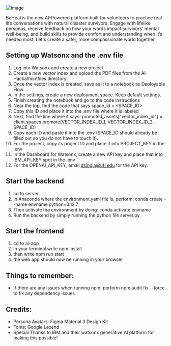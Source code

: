 ![image](https://github.com/user-attachments/assets/1dc59434-3fdd-4133-9361-225ccfbf5102)

BeHeal is the new AI-Powered platform built for volunteers to practice real-life conversations with natural disaster survivors. Engage with lifelike personas, receive feedback on how your words impact survivors' mental well-being, and build skills to provide comfort and understanding when it’s needed most. Let's create a safer, more compassionate world together.

## Setting up Watsonx and the .env file
1. Log into Watsonx and create a new project
2. Create a new vector index and upload the PDF files from the AI-Hackathon\files directory
3. Once the vector index is created, save as it to a notebook as Deployable Flow
4. In the settings, create a new deployment space. Keep default settings.
5. Finish creating the notebook and go to the code instructions
6. Near the top, find the code that says space_id = <SPACE_ID>
7. Copy this ID and place it into the .env file where it is labeled
8. Next, find the line where it says: promoted_assets["vector_index_id"] = client.spaces.promote(VECTOR_INDEX_ID_1, VECTOR_INDEX_ID_2, SPACE_ID)
9. Copy each ID and paste it into the .env (SPACE_ID should already be filled out so you do not have to touch it).
10. For the project, copy its project ID and place it into PROJECT_KEY in the .env
11. In the Dashboard for Watsonx, create a new API key and place that into IBM_API_KEY spot in the .env
12. For the OPENAI_API_KEY, email dsingla@ufl.edu for the API key.

## Start the backend
1. cd to server
2. In Anaconda where the environment.yaml file is, perform: conda create --name envname python=3.12.7
3. Then activate the environment by doing: conda activate envname
5. Run the backend by simply running the python file server.py

## Start the frontend
1. cd to ai-app
2. in your terminal write npm install
3. then write npm run start
4. the web app should now be running in your browser

## Things to remember:
- If there are any issues when running npm, perform npm audit fix --force to fix any dependency issues

## Credits:
- Persona Avatars: Figma Material 3 Design Kit
- Fonts: Google Lexend
- Special Thanks to IBM and their watsonx generative AI platform for making this possible!
